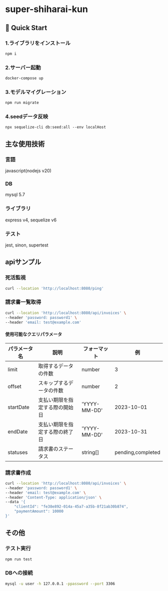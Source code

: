 # super-shiharai-kun

## 🚗 Quick Start
### 1.ライブラリをインストール
```sh
npm i
```

### 2.サーバー起動
```sh
docker-compose up
```
### 3.モデルマイグレーション

```sh
npm run migrate
```

### 4.seedデータ反映
```
npx sequelize-cli db:seed:all --env localHost
```

## 主な使用技術
### 言語
javascript(nodejs v20)
### DB
mysql 5.7
### ライブラリ
express v4, sequelize v6
### テスト
jest, sinon, supertest

## apiサンプル
### 死活監視
```sh
curl --location 'http://localhost:8080/ping'
```

### 請求書一覧取得
```sh
curl --location 'http://localhost:8080/api/invoices' \
--header 'password: password1' \
--header 'email: test@example.com'
```
#### 使用可能なクエリパラメータ
| パラメータ名 | 説明                           | フォーマット | 例                | 
| ------------ | ------------------------------ | ------------ | ----------------- | 
| limit        | 取得するデータの件数           | number       | 3                 | 
| offset       | スキップするデータの件数       | number       | 2                 | 
| startDate    | 支払い期限を指定する際の開始日 | 'YYYY-MM-DD' | 2023-10-01        | 
| endDate      | 支払い期限を指定する際の終了日 | 'YYYY-MM-DD' | 2023-10-31        | 
| statuses     | 請求書のステータス             | string[]     | pending,completed | 

### 請求書作成
```sh
curl --location 'http://localhost:8080/api/invoices' \
--header 'password: password1' \
--header 'email: test@example.com' \
--header 'Content-Type: application/json' \
--data '{
    "clientId": "fe38e892-014a-45a7-a35b-8f21ab30b874",
    "paymentAmount": 10000
}'
```
## その他
### テスト実行
```sh
npm run test
```

### DBへの接続
```sh
mysql -u user -h 127.0.0.1 -ppassword --port 3306
```
